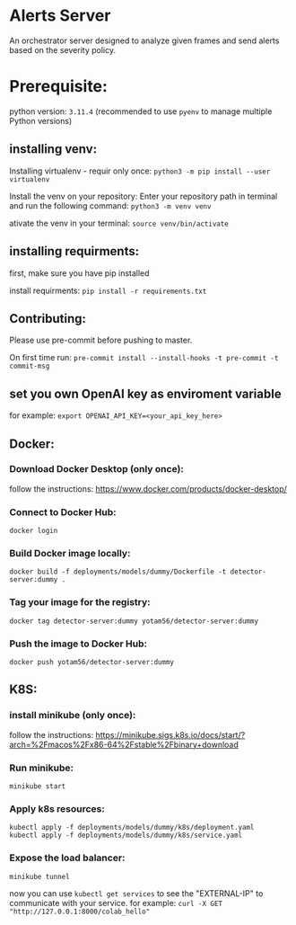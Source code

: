 # Alerts Server
An orchestrator server designed to analyze given frames and send alerts based on the severity policy.

# Prerequisite:

python version: `3.11.4` (recommended to use `pyenv` to manage multiple Python versions)

## installing venv:
Installing virtualenv - requir only once:
`python3 -m pip install --user virtualenv`

Install the venv on your repository:
Enter your repository path in terminal and run the following command:
`python3 -m venv venv`

ativate the venv in your terminal: 
`source venv/bin/activate`

## installing requirments:
first, make sure you have pip installed

install requirments:
`pip install -r requirements.txt`

## Contributing:
Please use pre-commit before pushing to master.

On first time run:
`pre-commit install --install-hooks -t pre-commit -t commit-msg`
## set you own OpenAI key as enviroment variable
for example: `export OPENAI_API_KEY=<your_api_key_here>`

## Docker:

### Download Docker Desktop (only once):
follow the instructions: https://www.docker.com/products/docker-desktop/

### Connect to Docker Hub:
```
docker login
```
### Build Docker image locally:
```
docker build -f deployments/models/dummy/Dockerfile -t detector-server:dummy .
```

### Tag your image for the registry:
```
docker tag detector-server:dummy yotam56/detector-server:dummy
```

### Push the image to Docker Hub:
```
docker push yotam56/detector-server:dummy
```

## K8S:

### install minikube (only once):

follow the instructions: https://minikube.sigs.k8s.io/docs/start/?arch=%2Fmacos%2Fx86-64%2Fstable%2Fbinary+download

### Run minikube:
`minikube start`

### Apply k8s resources:
```
kubectl apply -f deployments/models/dummy/k8s/deployment.yaml
kubectl apply -f deployments/models/dummy/k8s/service.yaml
```

### Expose the load balancer:
```
minikube tunnel
```
now you can use `kubectl get services` to see the "EXTERNAL-IP" to communicate with your service.
for example: `curl -X GET "http://127.0.0.1:8000/colab_hello"`
